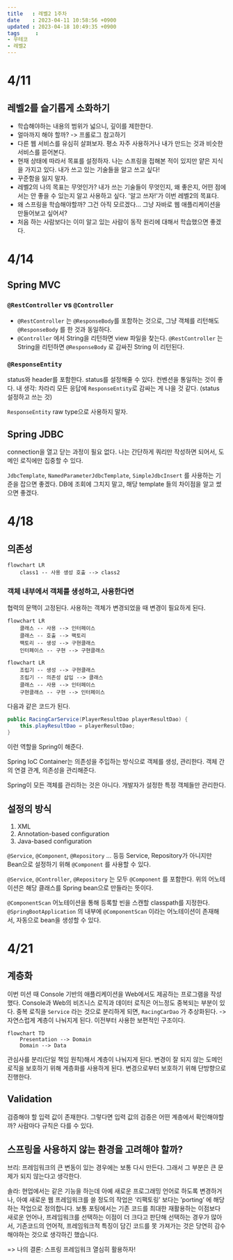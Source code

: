 ```yaml
---
title   : 레벨2 1주차
date    : 2023-04-11 10:58:56 +0900
updated : 2023-04-18 10:49:35 +0900
tags     : 
- 우테코
- 레벨2
---
```

# 4/11

## 레벨2를 슬기롭게 소화하기

- 학습해야하는 내용의 범위가 넓으니, 깊이를 제한한다.
- 얼마까지 해야 할까? -> 프롤로그 참고하기
- 다른 웹 서비스를 유심히 살펴보자. 평소 자주 사용하거나 내가 만드는 것과 비슷한 서비스를 뜯어본다.
- 현재 상태에 따라서 목표를 설정하자. 나는 스프링을 접해본 적이 있지만 얕은 지식을 가지고 있다. 내가 쓰고 있는 기술들을 알고 쓰고 싶다!
- 꾸준함을 잃지 말자.
- 레벨2의 나의 목표는 무엇인가? 내가 쓰는 기술들이 무엇인지, 왜 좋은지, 어떤 점에서는 안 좋을 수 있는지 알고 사용하고 싶다. '알고 쓰자!'가 이번 레벨2의 목표다.
- 왜 스프링을 학습해야할까? 그건 아직 모르겠다... 그냥 자바로 웹 애플리케이션을 만들어보고 싶어서?
- 처음 하는 사람보다는 이미 알고 있는 사람이 동작 원리에 대해서 학습했으면 좋겠다.

# 4/14

## Spring MVC

### `@RestController` vs `@Controller`

- `@RestController` 는 `@ResponseBody`를 포함하는 것으로, 그냥 객체를 리턴해도 `@ResponseBody` 를 한 것과 동일하다.
- `@Controller` 에서 String을 리턴하면 view 파일을 찾는다. `@RestController` 는 String을 리턴하면 `@ResponseBody` 로 감싸진 String 이 리턴된다.

### `@ResponseEntity`

status와 header를 포함한다. status를 설정해줄 수 있다.
컨벤션을 통일하는 것이 좋다.
내 생각: 차라리 모든 응답에 `ResponseEntity`로 감싸는 게 나을 것 같다. (status 설정하고 쓰는 것)

`ResponseEntity` raw type으로 사용하지 말자.

## Spring JDBC

connection을 열고 닫는 과정이 필요 없다.
나는 간단하게 쿼리만 작성하면 되어서, 도메인 로직에만 집중할 수 있다.

`JdbcTemplate`, `NamedParameterJdbcTemplate`, `SimpleJdbcInsert` 를 사용하는 기준을 잡으면 좋겠다. DB에 조회에 그치지 말고, 해당 template 들의 차이점을 알고 썼으면 좋겠다.

# 4/18

## 의존성

```mermaid
flowchart LR
	class1 -- 사용 생성 호출 --> class2
```

### 객체 내부에서 객체를 생성하고, 사용한다면

협력의 문맥이 고정된다.
사용하는 객체가 변경되었을 때 변경이 필요하게 된다. 

```mermaid
flowchart LR
	클래스 -- 사용 --> 인터페이스
	클래스 -- 호출 --> 팩토리
	팩토리 -- 생성 --> 구현클래스
	인터페이스 -- 구현 --> 구현클래스
```

```mermaid
flowchart LR
	조립기 -- 생성 --> 구현클래스
	조립기 -- 의존성 삽입 --> 클래스
	클래스 -- 사용 --> 인터페이스
	구현클래스 -- 구현 --> 인터페이스
```
다음과 같은 코드가 된다.

```java
public RacingCarService(PlayerResultDao playerResultDao) {
	this.playResultDao = playerResultDao;
}
```

이런 역할을 Spring이 해준다.

Spring IoC Container는 의존성을 주입하는 방식으로 객체를 생성, 관리한다. 객체 간의 연결 관계, 의존성을 관리해준다.

Spring이 모든 객체를 관리하는 것은 아니다. 개발자가 설정한 특정 객체들만 관리한다.

## 설정의 방식

1. XML
2. Annotation-based configuration
3. Java-based configuration

`@Service`, `@Component`, `@Repository` ... 등등
Service, Repository가 아니지만 Bean으로 설정하기 위해 `@Component` 를 사용할 수 있다.

`@Service`, `@Controller`, `@Repository` 는 모두 `@Component` 를 포함한다. 
위의 어노테이션은 해당 클래스를 Spring bean으로 만들라는 뜻이다.

`@ComponentScan` 어노테이션을 통해 등록할 빈을 스캔할 classpath를 지정한다.
`@SpringBootApplication` 의 내부에 `@ComponentScan` 이라는 어노테이션이 존재해서, 자동으로 bean을 생성할 수 있다.

# 4/21

## 계층화

이번 미션 때 Console 기반의 애플리케이션을 Web에서도 제공하는 프로그램을 작성했다.
Console과 Web의 비즈니스 로직과 데이터 로직은 어느정도 중복되는 부분이 있다. 
중복 로직을 `Service` 라는 것으로 분리하게 되면, `RacingCarDao` 가 추상화된다.
-> 자연스럽게 계층이 나눠지게 된다. 이전부터 사용한 보편적인 구조이다.

```mermaid
flowchart TD
	Presentation --> Domain
	Domain --> Data
```

관심사를 분리(단일 책임 원칙)해서 계층이 나눠지게 된다. 변경이 잘 되지 않는 도메인 로직을 보호하기 위해 계층화를 사용하게 된다. 변경으로부터 보호하기 위해 단방향으로 진행한다. 

## Validation

검증해야 할 입력 값이 존재한다. 그렇다면 입력 값의 검증은 어떤 계층에서 확인해야할까?
사람마다 규칙은 다를 수 있다.

## 스프링을 사용하지 않는 환경을 고려해야 할까?

브리: 프레임워크의 큰 변동이 있는 경우에는 보통 다시 만든다. 그래서 그 부분은 큰 문제가 되지 않는다고 생각한다.

솔라: 현업에서는 같은 기능을 하는데 아예 새로운 프로그래밍 언어로 하도록 변경하거나, 아예 새로운 웹 프레임워크를 쓸 정도의 작업은 ‘리팩토링’ 보다는 ’porting’ 에 해당하는 작업으로 정의합니다. 보통 포팅에서는 기존 코드를 최대한 재활용하는 이점보다 새로운 언어나, 프레임워크를 선택하는 이점이 더 크다고 판단해 선택하는 경우가 많아서, 기존코드의 언어적, 프레임워크적 특징이 담긴 코드를 못 가져가는 것은 당연히 감수해야하는 것으로 생각하긴 했습니다.

=> 나의 결론: 스프링 프레임워크 열심히 활용하자!